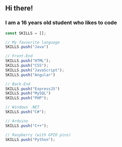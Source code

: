 ## Hi there!
### I am a 16 years old student who likes to code

```js
const SKILLS = [];

// My favourite language
SKILLS.push("Java")

// Front-End
SKILLS.push("HTML");
SKILLS.push("CSS");
SKILLS.push("JavaScript");
SKILLS.push("Angular")

// Back-End
SKILLS.push("ExpressJS")
SKILLS.push("MySQL")
SKILLS.push("PHP");

// Windows .NET
SKILLS.push("C#");

// Arduino
SKILLS.push("C++");

// Raspberry (with GPIO pins)
SKILLS.push("Python");
```
